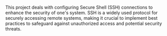 This project deals with configuring Secure Shell (SSH) connections to enhance the security of one's system. SSH is a widely used protocol for securely accessing remote systems, making it crucial to implement best practices to safeguard against unauthorized access and potential security threats.

